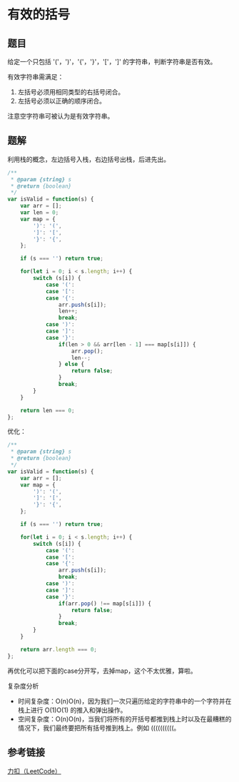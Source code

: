# 有效的括号

## 题目

给定一个只包括 '('，')'，'{'，'}'，'['，']' 的字符串，判断字符串是否有效。

有效字符串需满足：

1. 左括号必须用相同类型的右括号闭合。
2. 左括号必须以正确的顺序闭合。

注意空字符串可被认为是有效字符串。

## 题解

利用栈的概念，左边括号入栈，右边括号出栈，后进先出。

```js
/**
 * @param {string} s
 * @return {boolean}
 */
var isValid = function(s) {
    var arr = [];
    var len = 0;
    var map = {
        ')': '(',
        ']': '[',
        '}': '{',
    };

    if (s === '') return true;

    for(let i = 0; i < s.length; i++) {
        switch (s[i]) {
            case '(':
            case '[':
            case '{':
                arr.push(s[i]);
                len++;
            	break;
            case ')':
            case ']':
            case '}':
                if(len > 0 && arr[len - 1] === map[s[i]]) {
                    arr.pop();
                    len--;
                } else {
                    return false;
                }
            	break;
        }
    }

    return len === 0;
};
```

优化：

```js
/**
 * @param {string} s
 * @return {boolean}
 */
var isValid = function(s) {
    var arr = [];
    var map = {
        ')': '(',
        ']': '[',
        '}': '{',
    };

    if (s === '') return true;

    for(let i = 0; i < s.length; i++) {
        switch (s[i]) {
            case '(':
            case '[':
            case '{':
                arr.push(s[i]);
            	break;
            case ')':
            case ']':
            case '}':
                if(arr.pop() !== map[s[i]]) {
                    return false;
                }
            	break;
        }
    }

    return arr.length === 0;
};
```

再优化可以把下面的case分开写，去掉map，这个不太优雅，算啦。



复杂度分析

- 时间复杂度：O(n)O(n)，因为我们一次只遍历给定的字符串中的一个字符并在栈上进行 O(1)O(1) 的推入和弹出操作。
- 空间复杂度：O(n)O(n)，当我们将所有的开括号都推到栈上时以及在最糟糕的情况下，我们最终要把所有括号推到栈上。例如 ((((((((((。



## 参考链接

[力扣（LeetCode）](https://leetcode-cn.com/problems/valid-parentheses)